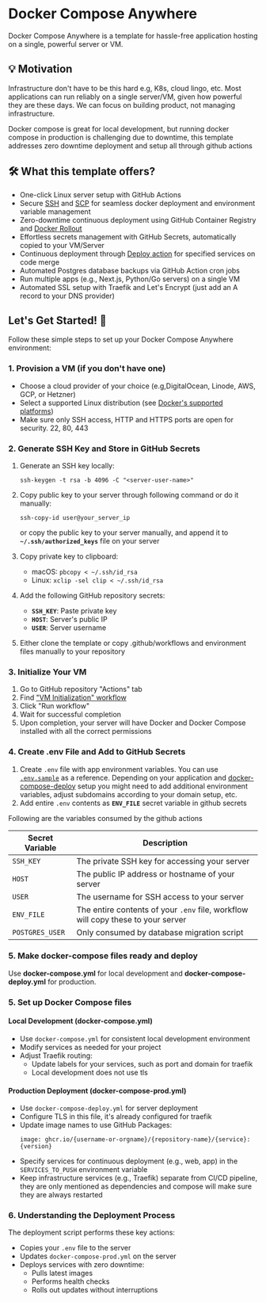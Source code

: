 # Docker Compose Anywhere

Docker Compose Anywhere is a template for hassle-free application hosting on a single, powerful server or VM.

## 💡 Motivation
Infrastructure don't have to be this hard e.g, K8s, cloud lingo, etc. Most applications can run reliably on a single server/VM, given how powerful they are these days. We can focus on building product, not managing infrastructure. 

Docker compose is great for local development, but running docker compose in production is challenging due to downtime, this template addresses zero downtime deployment and setup all through github actions

## 🛠️ What this template offers?
- One-click Linux server setup with GitHub Actions
- Secure [SSH](https://github.com/appleboy/ssh-action) and [SCP](https://github.com/appleboy/scp-action) for seamless docker deployment and environment variable management
- Zero-downtime continuous deployment using GitHub Container Registry and [Docker Rollout](https://github.com/Wowu/docker-rollout)
- Effortless secrets management with GitHub Secrets, automatically copied to your VM/Server
- Continuous deployment through [Deploy action](https://github.com/hadijaveed/docker-compose-anywhere/blob/main/.github/workflows/deploy.yml#L12) for specified services on code merge
- Automated Postgres database backups via GitHub Action cron jobs
- Run multiple apps (e.g., Next.js, Python/Go servers) on a single VM
- Automated SSL setup with Traefik and Let's Encrypt (just add an A record to your DNS provider)

## Let's Get Started! 🚀

Follow these simple steps to set up your Docker Compose Anywhere environment:

### 1. Provision a VM (if you don't have one)

- Choose a cloud provider of your choice (e.g,DigitalOcean, Linode, AWS, GCP, or Hetzner)
- Select a supported Linux distribution (see [Docker's supported platforms](https://docs.docker.com/engine/install/#supported-platforms))
- Make sure only SSH access, HTTP and HTTPS ports are open for security. 22, 80, 443

### 2. Generate SSH Key and Store in GitHub Secrets

1. Generate an SSH key locally:
   ```
   ssh-keygen -t rsa -b 4096 -C "<server-user-name>"
   ```

2. Copy public key to your server through following command or do it manually:
   ```
   ssh-copy-id user@your_server_ip
   ```

   or copy the public key to your server manually, and append it to **`~/.ssh/authorized_keys`** file on your server

3. Copy private key to clipboard:
   - macOS: `pbcopy < ~/.ssh/id_rsa`
   - Linux: `xclip -sel clip < ~/.ssh/id_rsa`

4. Add the following GitHub repository secrets:
   - **`SSH_KEY`**: Paste private key
   - **`HOST`**: Server's public IP
   - **`USER`**: Server username

5. Either clone the template or copy .github/workflows and environment files manually to your repository

### 3. Initialize Your VM

1. Go to GitHub repository "Actions" tab
2. Find ["VM Initialization" workflow](https://github.com/hadijaveed/docker-compose-anywhere/actions/workflows/vm_init.yml)
3. Click "Run workflow"
4. Wait for successful completion
5. Upon completion, your server will have Docker and Docker Compose installed with all the correct permissions

### 4. Create .env File and Add to GitHub Secrets

1. Create `.env` file with app environment variables. You can use [`.env.sample`](https://github.com/hadijaveed/docker-compose-anywhere/blob/main/.env.sample) as a reference. Depending on your application and [docker-compose-deploy](https://github.com/hadijaveed/docker-compose-anywhere/blob/main/docker-compose-deploy.yml) setup you might need to add additional environment variables, adjust subdomains according to your domain setup, etc.
2. Add entire `.env` contents as **`ENV_FILE`** secret variable in github secrets

Following are the variables consumed by the github actions

| Secret Variable | Description |
|-----------------|-------------|
| `SSH_KEY` | The private SSH key for accessing your server |
| `HOST` | The public IP address or hostname of your server |
| `USER` | The username for SSH access to your server |
| `ENV_FILE` | The entire contents of your `.env` file, workflow will copy these to your server |
| `POSTGRES_USER` | Only consumed by database migration script |


### 5. Make docker-compose files ready and deploy

Use **docker-compose.yml** for local development and **docker-compose-deploy.yml** for production.

### 5. Set up Docker Compose files

#### Local Development (docker-compose.yml)
- Use `docker-compose.yml` for consistent local development environment
- Modify services as needed for your project
- Adjust Traefik routing:
  - Update labels for your services, such as port and domain for traefik
  - Local development does not use tls

#### Production Deployment (docker-compose-prod.yml)
- Use `docker-compose-deploy.yml` for server deployment
- Configure TLS in this file, it's already configured for traefik
- Update image names to use GitHub Packages:
  ```
  image: ghcr.io/{username-or-orgname}/{repository-name}/{service}:{version}
  ```
- Specify services for continuous deployment (e.g., web, app) in the `SERVICES_TO_PUSH` environment variable
- Keep infrastructure services (e.g., Traefik) separate from CI/CD pipeline, they are only mentioned as dependencies and compose will make sure they are always restarted

### 6. Understanding the Deployment Process

The deployment script performs these key actions:
- Copies your `.env` file to the server
- Updates `docker-compose-prod.yml` on the server
- Deploys services with zero downtime:
  - Pulls latest images
  - Performs health checks
  - Rolls out updates without interruptions